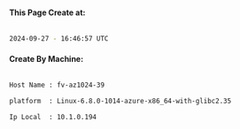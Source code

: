 
   
#### This Page Create at:

```bash

2024-09-27 - 16:46:57 UTC

```

#### Create By Machine:

```bash

Host Name : fv-az1024-39

platform  : Linux-6.8.0-1014-azure-x86_64-with-glibc2.35

Ip Local  : 10.1.0.194

```

